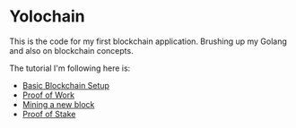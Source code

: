 # Yolochain

This is the code for my first blockchain application. Brushing up my Golang and also on blockchain concepts.

The tutorial I'm following here is:

* [Basic Blockchain Setup](https://medium.com/@mycoralhealth/code-your-own-blockchain-in-less-than-200-lines-of-go-e296282bcffc)
* [Proof of Work](https://medium.com/@mycoralhealth/part-2-networking-code-your-own-blockchain-in-less-than-200-lines-of-go-17fe1dad46e1)
* [Mining a new block](https://medium.com/@mycoralhealth/code-your-own-blockchain-mining-algorithm-in-go-82c6a71aba1f)
* [Proof of Stake](https://medium.com/@mycoralhealth/code-your-own-proof-of-stake-blockchain-in-go-610cd99aa658)
